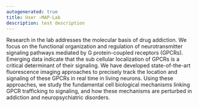 ```yaml
---
autogenerated: true
title: User ›MAP-Lab
description: test description
---
```


Research in the lab addresses the molecular basis of drug addiction. We focus on the functional organization and regulation of neurotransmitter signaling pathways mediated by G protein-coupled receptors (GPCRs). Emerging data indicate that the sub cellular localization of GPCRs is a critical determinant of their signaling. We have developed state-of-the-art fluorescence imaging approaches to precisely track the location and signaling of these GPCRs in real time in living neurons. Using these approaches, we study the fundamental cell biological mechanisms linking GPCR trafficking to signaling, and how these mechanisms are perturbed in addiction and neuropsychiatric disorders.
